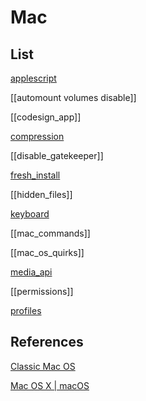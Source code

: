 # Mac

## List

[applescript](applescript.md)

[[automount volumes disable]]

[[codesign_app]]

[compression](compression.md)

[[disable_gatekeeper]]

[fresh_install](fresh_install.md)

[[hidden_files]]

[keyboard](os/mac/keyboard.md)

[[mac_commands]]

[[mac_os_quirks]]

[media_api](os/mac/media_api.md)

[[permissions]]

[profiles](profiles.md)


## References

[Classic Mac OS](https://en.wikipedia.org/wiki/Classic_Mac_OS)

[Mac OS X | macOS](https://en.wikipedia.org/wiki/MacOS)
